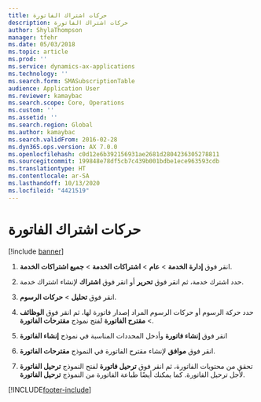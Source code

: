 ```yaml
---
title: حركات اشتراك الفاتورة
description: حركات اشتراك الفاتورة
author: ShylaThompson
manager: tfehr
ms.date: 05/03/2018
ms.topic: article
ms.prod: ''
ms.service: dynamics-ax-applications
ms.technology: ''
ms.search.form: SMASubscriptionTable
audience: Application User
ms.reviewer: kamaybac
ms.search.scope: Core, Operations
ms.custom: ''
ms.assetid: ''
ms.search.region: Global
ms.author: kamaybac
ms.search.validFrom: 2016-02-28
ms.dyn365.ops.version: AX 7.0.0
ms.openlocfilehash: c0d12e6b392156931ae2681d2804236305278811
ms.sourcegitcommit: 199848e78df5cb7c439b001bdbe1ece963593cdb
ms.translationtype: HT
ms.contentlocale: ar-SA
ms.lasthandoff: 10/13/2020
ms.locfileid: "4421519"
---
```

# <a name="invoice-subscription-transactions"></a>حركات اشتراك الفاتورة 

[!include [banner](../includes/banner.md)]



1.  انقر فوق **إدارة الخدمة** \> **عام** \> **اشتراكات الخدمة** \> **جميع اشتراكات الخدمة**.

2.  حدد اشترك خدمة، ثم انقر فوق **تحرير** أو انقر فوق **اشتراك** لإنشاء اشتراك خدمة.

3.  انقر فوق **تحليل** \> **حركات الرسوم**.

4.  حدد حركة الرسوم أو حركات الرسوم المراد إصدار فاتورة لها، ثم انقر فوق **الوظائف** \> **مقترح الفاتورة** لفتح نموذج **مقترحات الفاتورة**.

5.  انقر فوق **إنشاء فاتورة** وأدخل المحددات المناسبة في نموذج **إنشاء الفاتورة**

6.  انقر فوق **موافق** لإنشاء مقترح الفاتورة في النموذج **مقترحات الفاتورة**.

7.  تحقق من محتويات الفاتورة، ثم انقر فوق **ترحيل فاتورة** لفتح النموذج **ترحيل الفاتورة** لأجل ترحيل الفاتورة. كما يمكنك أيضًا طباعة الفاتورة من النموذج **ترحيل الفاتورة**.

  




[!INCLUDE[footer-include](../../includes/footer-banner.md)]